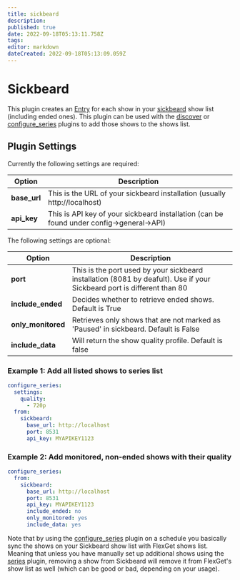 ```yaml
---
title: sickbeard
description: 
published: true
date: 2022-09-18T05:13:11.758Z
tags: 
editor: markdown
dateCreated: 2022-09-18T05:13:09.059Z
---
```


# Sickbeard
This plugin creates an [Entry](/Entry) for each show in your [sickbeard](http://sickbeard.com/) show list (including ended ones).
This plugin can be used with the [discover](/Plugins/discover) or [configure_series](/Plugins/configure_series) plugins to add those shows to the shows list.

## Plugin Settings
Currently the following settings are required:


|  Option  |  Description  |
| --- | --- |
| **base_url** | This is the URL of your sickbeard installation (usually http://localhost)  |
| **api_key** | This is API key of your sickbeard installation (can be found under config->general->API)   |

The following settings are optional:


|  Option  |  Description  |
| --- | --- |
| **port** | This is the port used by your sickbeard installation (8081 by deafult). Use if your Sickbeard port is different than 80  |
| **include_ended** |  Decides whether to retrieve ended shows. Default is True  |
| **only_monitored** |  Retrieves only shows that are not marked as 'Paused' in sickbeard. Default is False  |
| **include_data** |  Will return the show quality profile. Default is false  |


### Example 1: Add all listed shows to series list
```yaml
configure_series:
  settings:
    quality:
      - 720p
  from:
    sickbeard:
      base_url: http://localhost
      port: 8531
      api_key: MYAPIKEY1123
```

### Example 2: Add monitored, non-ended shows with their quality

```yaml
configure_series:
  from:
    sickbeard:
      base_url: http://localhost
      port: 8531
      api_key: MYAPIKEY1123
      include_ended: no
      only_monitored: yes
      include_data: yes
```

Note that by using the [configure_series](/Plugins/configure_series) plugin on a schedule you basically sync the shows on your Sickbeard show list with FlexGet shows list. Meaning that unless you have manually set up additional shows using the [series](/Plugins/series) plugin, removing a show from Sickbeard will remove it from FlexGet's show list as well (which can be good or bad, depending on your usage).